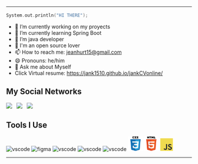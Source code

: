   ---
  
  
```C
System.out.println("HI THERE");
```


- 🔭 I’m currently working on my proyects
- 🌱 I’m currently learning Spring Boot
- 🌱 I’m java developer
- 👯 I'm an open source lover
- 📫 How to reach me: jeanhurt15@gmail.com
- 😄 Pronouns: he/him
- 💬 Ask me about Myself
- Click Virtual resume: https://jank1510.github.io/jankCVonline/ 



  
## My Social Networks
<p align='left'>
<a href="https://twitter.com/jeanhurt15"><img height="30" src="https://github.com/WaylonWalker/WaylonWalker/blob/main/icon/twitter.png?raw=true"></a>&nbsp;&nbsp;
<a href="https://instagram.com/jehanhurtado/"><img height="30" src="https://static.cdninstagram.com/rsrc.php/v3/yb/r/lswP1OF1o6P.png?raw=true"></a>&nbsp;&nbsp;
<a href="https://www.linkedin.com/in/jehan-carlos-hurtado-guerrero-b250b3201/"><img height="30" src="https://github.com/WaylonWalker/WaylonWalker/blob/main/icon/linkedin.png?raw=true"></a>
</p>
 
 
## Tools I Use
<p align='left'>
 
  <img src="https://cdn.jsdelivr.net/gh/devicons/devicon/icons/vscode/vscode-original.svg" alt="vscode" width="35" height="35"/>
  <img src="https://angular.io/assets/images/logos/angular/angular.svg" alt="figma" width="35" height="35"/>	
  <img src="https://cdn-icons-png.flaticon.com/512/226/226777.png" alt="vscode" width="35" height="35"/>
  <img src="https://spring.io/images/favicon-9d25009f65637a49ac8d91eb1cf7b75e.ico" alt="vscode" width="35" height="35"/>	 
  <img src="https://kinsta.com/wp-content/uploads/2019/04/logo-mysql-1.svg" alt="vscode" width="35" height="35"/>
	 <img src="https://raw.githubusercontent.com/devicons/devicon/master/icons/css3/css3-original-wordmark.svg" alt="css3" width="40" height="40"/>
  <img src="https://raw.githubusercontent.com/devicons/devicon/master/icons/html5/html5-original-wordmark.svg" alt="html5" width="40" height="40"/>
  <img src="https://raw.githubusercontent.com/devicons/devicon/master/icons/javascript/javascript-original.svg" alt="javascript" width="35" height="35"/>
</p>
	
	
  ---
